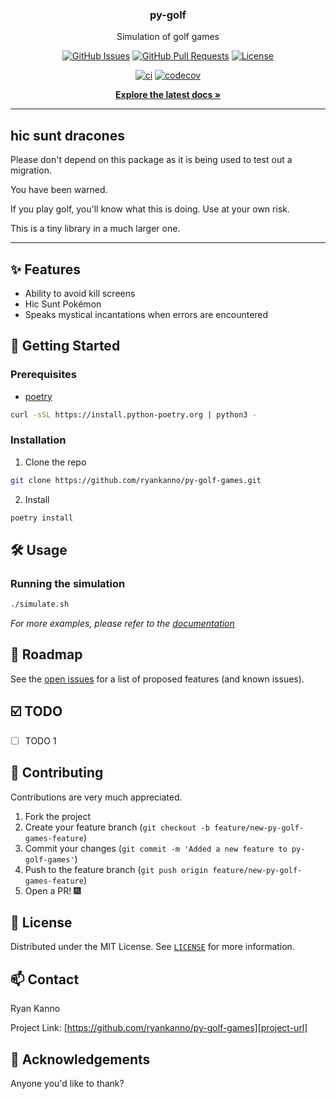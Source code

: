 <h3 align="center">py-golf</h3>

<div align="center">
  <p>Simulation of golf games</p>
</div>

<div align="center">

  [![GitHub Issues][github-issues-shield]][github-issues-url]
  [![GitHub Pull Requests][github-prs-shield]][github-prs-url]
  [![License][project-license-shield]][project-license-url]

</div>

<div align="center">

  [![ci][ci-badge-url]][project-url]
  [![codecov][codecov-badge-url]][codecov-project-url]

</div>

<div align="center">

[**Explore the latest docs »**][project-docs-url]

</div>

---

hic sunt dracones
-----------------

Please don't depend on this package as it is being used to test out a
migration.

You have been warned.

If you play golf, you'll know what this is doing.  Use at your own risk.

This is a tiny library in a much larger one.

---

<!-- FEATURES -->
## ✨ Features

* Ability to avoid kill screens
* Hic Sunt Pokémon
* Speaks mystical incantations when errors are encountered

<!-- GETTING STARTED -->
## 🚀 Getting Started

### Prerequisites

* [poetry](https://python-poetry.org/docs/#installing-with-the-official-installer)
```sh
curl -sSL https://install.python-poetry.org | python3 -
```

### Installation

1. Clone the repo
```sh
git clone https://github.com/ryankanno/py-golf-games.git
```
2. Install
```sh
poetry install
```

<!-- USAGE EXAMPLES -->
## 🛠️ Usage

### Running the simulation
```sh
./simulate.sh
```

_For more examples, please refer to the [documentation][project-docs-url]_

<!-- ROADMAP -->
## 🚧 Roadmap

See the [open issues][github-issues-url] for a list of proposed features (and known issues).

<!-- TODO -->
## ☑️ TODO
- [ ] TODO 1

<!-- CONTRIBUTING -->
## 🤝 Contributing

Contributions are very much appreciated.

1. Fork the project
2. Create your feature branch (`git checkout -b feature/new-py-golf-games-feature`)
3. Commit your changes (`git commit -m 'Added a new feature to py-golf-games'`)
4. Push to the feature branch (`git push origin feature/new-py-golf-games-feature`)
5. Open a PR! 🎆

<!-- LICENSE -->
## 📝 License

Distributed under the MIT License. See [`LICENSE`][project-license-url] for more information.

<!-- CONTACT -->
## 📫 Contact

Ryan Kanno

Project Link: [https://github.com/ryankanno/py-golf-games][project-url]

<!-- ACKNOWLEDGEMENTS -->
## 🙏 Acknowledgements

Anyone you'd like to thank?

<!-- MARKDOWN REFERENCE LINKS -->
[project-url]: https://github.com/ryankanno/py-golf-games
[project-docs-url]: https://ryankanno.github.io/py-golf-games/latest
[project-license-shield]: https://img.shields.io/github/license/ryankanno/py-golf-games
[project-license-url]: https://github.com/ryankanno/py-golf-games/blob/main/LICENSE
[github-issues-shield]: https://img.shields.io/github/issues/ryankanno/py-golf-games
[github-issues-url]: https://github.com/ryankanno/py-golf-games/issues
[github-prs-shield]: https://img.shields.io/github/issues-pr/ryankanno/py-golf-games
[github-prs-url]: https://github.com/ryankanno/py-golf-games/pulls
[ci-badge-url]: https://github.com/ryankanno/py-golf-games/actions/workflows/ci.yml/badge.svg?branch=main
[codecov-badge-url]: https://codecov.io/gh/ryankanno/py-golf-games/branch/main/graph/badge.svg?token=OSzckqXl88
[codecov-project-url]: https://codecov.io/gh/ryankanno/py-golf-games
